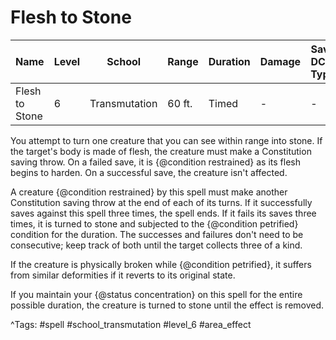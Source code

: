 # Flesh to Stone

| Name | Level | School | Range | Duration | Damage | Save DC & Type |
|------|-------|--------|-------|----------|--------|----------------|
| Flesh to Stone | 6 | Transmutation | 60 ft. | Timed | - | - |

You attempt to turn one creature that you can see within range into stone. If the target's body is made of flesh, the creature must make a Constitution saving throw. On a failed save, it is {@condition restrained} as its flesh begins to harden. On a successful save, the creature isn't affected.

A creature {@condition restrained} by this spell must make another Constitution saving throw at the end of each of its turns. If it successfully saves against this spell three times, the spell ends. If it fails its saves three times, it is turned to stone and subjected to the {@condition petrified} condition for the duration. The successes and failures don't need to be consecutive; keep track of both until the target collects three of a kind.

If the creature is physically broken while {@condition petrified}, it suffers from similar deformities if it reverts to its original state.

If you maintain your {@status concentration} on this spell for the entire possible duration, the creature is turned to stone until the effect is removed.

^Tags: #spell #school_transmutation #level_6 #area_effect